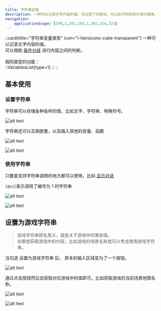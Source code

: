 ```yaml
---
title: 字符串设值
description: 一种可以记录文字内容的值。当记录了内容后，可以在不同的地方进行调用。
navigation:
    applicationScope: [199,3,182,193,1,302,314,325]
---
```


::card{title="字符串变量类型" icon="i-heroicons-cube-transparent"}
一种可以记录文字内容的值。<br>
可以借助 [条件分歧](../logic/conditionalbranch) 进行内容之间的判断。<br><br>
相同类型的功能：<br>
  ::VariablesList{type=1}
  ::
::

## 基本使用

### 设置字符串

字符串可以存储各种各样的值，比如文字、字符串、特殊符号。

![alt text](https://cdn.gcw.wiki/gcw/image/zh_hans/commands/gameprogress/stringvariables/image.png)

字符串还可以互相嵌套，以及插入其他的变量、函数

![alt text](https://cdn.gcw.wiki/gcw/image/zh_hans/commands/gameprogress/stringvariables/image-1.png)

![alt text](https://cdn.gcw.wiki/gcw/image/zh_hans/commands/gameprogress/stringvariables/image-2.png)

### 使用字符串

只要是支持字符串调用的地方都可以使用，比如 [显示对话](/zh_hans/commands/news/showdialog)

`[@s1]`表示调用了编号为 1 的字符串

![alt text](https://cdn.gcw.wiki/gcw/image/zh_hans/commands/gameprogress/stringvariables/image-3.png)

![alt text](https://cdn.gcw.wiki/gcw/image/zh_hans/commands/gameprogress/stringvariables/image-4.png)

## 设置为游戏字符串

> 游戏字符串顾名思义，就是关于游戏中的某些值。<br>
> 如果想获取游戏中的内容，比如游戏的场景名称就可以考虑使用游戏字符串。

当勾选 设置为游戏字符串 后， 原本的输入区域变为了一个按钮。

![alt text](https://cdn.gcw.wiki/gcw/image/zh_hans/commands/gameprogress/stringvariables/image-5.png)

通过点击按钮然后去获取对应游戏中的值即可，比如获取游戏的当前场景地图名称。

![alt text](https://cdn.gcw.wiki/gcw/image/zh_hans/commands/gameprogress/stringvariables/image-6.png)

![alt text](https://cdn.gcw.wiki/gcw/image/zh_hans/commands/gameprogress/stringvariables/image-7.png)
